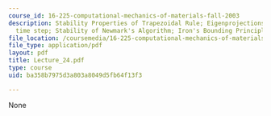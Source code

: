 ```yaml
---
course_id: 16-225-computational-mechanics-of-materials-fall-2003
description: Stability Properties of Trapezoidal Rule; Eigenprojections; Choice of
  time step; Stability of Newmark's Algorithm; Iron's Bounding Principle
file_location: /coursemedia/16-225-computational-mechanics-of-materials-fall-2003/ba358b7975d3a803a8049d5fb64f13f3_Lecture_24.pdf
file_type: application/pdf
layout: pdf
title: Lecture_24.pdf
type: course
uid: ba358b7975d3a803a8049d5fb64f13f3

---
```

None